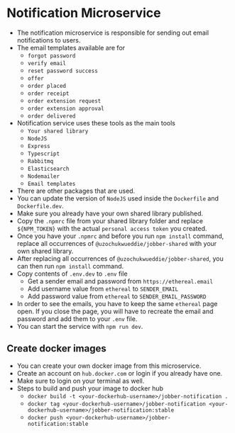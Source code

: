 # Notification Microservice

- The notification microservice is responsible for sending out email notifications to users.
- The email templates available are for
  - `forgot password`
  - `verify email`
  - `reset password success`
  - `offer`
  - `order placed`
  - `order receipt`
  - `order extension request`
  - `order extension approval`
  - `order delivered`
- Notification service uses these tools as the main tools
  - `Your shared library`
  - `NodeJS`
  - `Express`
  - `Typescript`
  - `Rabbitmq`
  - `Elasticsearch`
  - `Nodemailer`
  - `Email templates`
- There are other packages that are used.
- You can update the version of `NodeJS` used inside the `Dockerfile` and `Dockerfile.dev`.
- Make sure you already have your own shared library published.
- Copy the `.npmrc` file from your shared library folder and replace `${NPM_TOKEN}` with the actual `personal access token` you created.
- Once you have your `.npmrc` and before you run `npm install` command, replace all occurrences of `@uzochukwueddie/jobber-shared` with your own shared library.
- After replacing all occurrences of `@uzochukwueddie/jobber-shared`, you can then run `npm install` command.
- Copy contents of `.env.dev` to `.env` file
  - Get a sender email and password from `https://ethereal.email`
  - Add username value from `ethereal` to `SENDER_EMAIL`
  - Add password value from `ethereal` to `SENDER_EMAIL_PASSWORD`
- In order to see the emails, you have to keep the same `ethereal` page open. If you close the page, you will have to recreate the email and password and add them to your `.env` file.
- You can start the service with `npm run dev`.

## Create docker images

- You can create your own docker image from this microservice.
- Create an account on `hub.docker.com` or login if you already have one.
- Make sure to login on your terminal as well.
- Steps to build and push your image to docker hub
  - `docker build -t <your-dockerhub-username>/jobber-notification .`
  - `docker tag <your-dockerhub-username>/jobber-notification <your-dockerhub-username>/jobber-notification:stable`
  - `docker push <your-dockerhub-username>/jobber-notification:stable`
